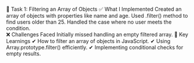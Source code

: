📝 Task 1: Filtering an Array of Objects
✅ What I Implemented
Created an array of objects with properties like name and age.
Used .filter() method to find users older than 25.
Handled the case where no user meets the condition.                                                                                                                                
❌ Challenges Faced
Initially missed handling an empty filtered array.
🎯 Key Learnings
✔ How to filter an array of objects in JavaScript.
✔ Using Array.prototype.filter() efficiently.
✔ Implementing conditional checks for empty results.


